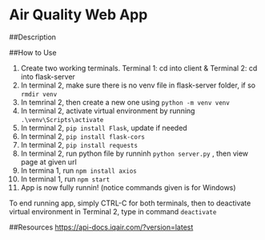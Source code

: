 # Air Quality Web App
##Description

##How to Use
1. Create two working terminals. Terminal 1: cd into client & Terminal 2: cd into flask-server
2. In terminal 2, make sure there is no venv file in flask-server folder, if so ``` rmdir venv ```
3. In temrinal 2, then create a new one using ``` python -m venv venv ```
4. In terminal 2, activate virtual environment by running ``` .\venv\Scripts\activate ```
5. In terminal 2, ``` pip install Flask ```, update if needed
6. In terminal 2, ```pip install flask-cors```
7. In terminal 2, ```pip install requests```
8. In terminal 2, run python file by runninh ``` python server.py ``` , then view page at given url
9. In termina 1, run ```npm install axios```
10. In terminal 1, run ```npm start``` 
11. App is now fully runnin! (notice commands given is for Windows)

To end running app, simply CTRL-C for both terminals, then to deactivate virtual environment in Terminal 2, type in command ```deactivate```

##Resources
https://api-docs.iqair.com/?version=latest
